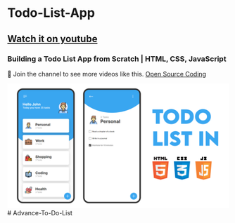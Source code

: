 # Todo-List-App
## [Watch it on youtube](https://youtu.be/u_ocJEv6c4Q)
### Building a Todo List App from Scratch | HTML, CSS, JavaScript 

💙 Join the channel to see more videos like this. [Open Source Coding](https://www.youtube.com/@opensourcecoding)

![preview img](/preview.png)
#   A d v a n c e - T o - D o - L i s t 
 
 